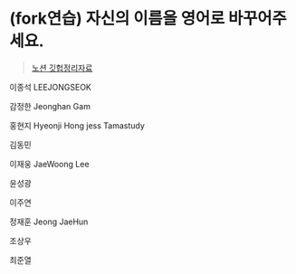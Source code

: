 # (fork연습) 자신의 이름을 영어로 바꾸어주세요.

> [노션 깃헙정리자료](https://www.notion.so/Git-ec10d8d1770648ce904be22d4a81bb01)

이종석 LEEJONGSEOK

감정한 Jeonghan Gam

홍현지 Hyeonji Hong jess Tamastudy

김동민

이재웅 JaeWoong Lee

윤성광

이주연

정재훈 Jeong JaeHun

조상우

최준열
